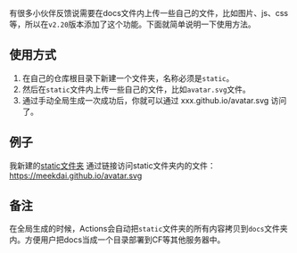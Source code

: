 有很多小伙伴反馈说需要在docs文件内上传一些自己的文件，比如图片、js、css等，所以在`v2.20`版本添加了这个功能。下面就简单说明一下使用方法。

## 使用方式
1. 在自己的仓库根目录下新建一个文件夹，名称必须是`static`。
2. 然后在`static`文件内上传一些自己的文件，比如`avatar.svg`文件。
3. 通过手动全局生成一次成功后，你就可以通过 xxx.github.io/avatar.svg 访问了。

## 例子
我新建的[static文件夹](https://github.com/Meekdai/meekdai.github.io/tree/main/static)
通过链接访问static文件夹内的文件：https://meekdai.github.io/avatar.svg

## 备注
在全局生成的时候，Actions会自动把`static`文件夹的所有内容拷贝到`docs`文件夹内。方便用户把docs当成一个目录部署到CF等其他服务器中。

